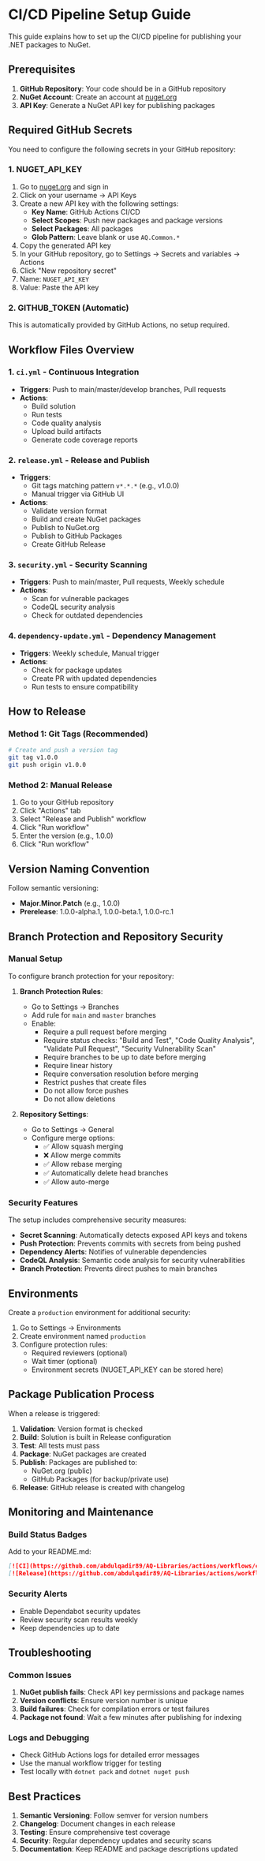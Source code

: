 # CI/CD Pipeline Setup Guide

This guide explains how to set up the CI/CD pipeline for publishing your .NET packages to NuGet.

## Prerequisites

1. **GitHub Repository**: Your code should be in a GitHub repository
2. **NuGet Account**: Create an account at [nuget.org](https://www.nuget.org/)
3. **API Key**: Generate a NuGet API key for publishing packages

## Required GitHub Secrets

You need to configure the following secrets in your GitHub repository:

### 1. NUGET_API_KEY
1. Go to [nuget.org](https://www.nuget.org/) and sign in
2. Click on your username → API Keys
3. Create a new API key with the following settings:
   - **Key Name**: GitHub Actions CI/CD
   - **Select Scopes**: Push new packages and package versions
   - **Select Packages**: All packages
   - **Glob Pattern**: Leave blank or use `AQ.Common.*`
4. Copy the generated API key
5. In your GitHub repository, go to Settings → Secrets and variables → Actions
6. Click "New repository secret"
7. Name: `NUGET_API_KEY`
8. Value: Paste the API key

### 2. GITHUB_TOKEN (Automatic)
This is automatically provided by GitHub Actions, no setup required.

## Workflow Files Overview

### 1. `ci.yml` - Continuous Integration
- **Triggers**: Push to main/master/develop branches, Pull requests
- **Actions**: 
  - Build solution
  - Run tests
  - Code quality analysis
  - Upload build artifacts
  - Generate code coverage reports

### 2. `release.yml` - Release and Publish
- **Triggers**: 
  - Git tags matching pattern `v*.*.*` (e.g., v1.0.0)
  - Manual trigger via GitHub UI
- **Actions**:
  - Validate version format
  - Build and create NuGet packages
  - Publish to NuGet.org
  - Publish to GitHub Packages
  - Create GitHub Release

### 3. `security.yml` - Security Scanning
- **Triggers**: Push to main/master, Pull requests, Weekly schedule
- **Actions**:
  - Scan for vulnerable packages
  - CodeQL security analysis
  - Check for outdated dependencies

### 4. `dependency-update.yml` - Dependency Management
- **Triggers**: Weekly schedule, Manual trigger
- **Actions**:
  - Check for package updates
  - Create PR with updated dependencies
  - Run tests to ensure compatibility

## How to Release

### Method 1: Git Tags (Recommended)
```bash
# Create and push a version tag
git tag v1.0.0
git push origin v1.0.0
```

### Method 2: Manual Release
1. Go to your GitHub repository
2. Click "Actions" tab
3. Select "Release and Publish" workflow
4. Click "Run workflow"
5. Enter the version (e.g., 1.0.0)
6. Click "Run workflow"

## Version Naming Convention

Follow semantic versioning:
- **Major.Minor.Patch** (e.g., 1.0.0)
- **Prerelease**: 1.0.0-alpha.1, 1.0.0-beta.1, 1.0.0-rc.1

## Branch Protection and Repository Security

### Manual Setup
To configure branch protection for your repository:

1. **Branch Protection Rules**:
   - Go to Settings → Branches
   - Add rule for `main` and `master` branches
   - Enable:
     - Require a pull request before merging
     - Require status checks: "Build and Test", "Code Quality Analysis", "Validate Pull Request", "Security Vulnerability Scan"
     - Require branches to be up to date before merging
     - Require linear history
     - Require conversation resolution before merging
     - Restrict pushes that create files
     - Do not allow force pushes
     - Do not allow deletions

2. **Repository Settings**:
   - Go to Settings → General
   - Configure merge options:
     - ✅ Allow squash merging
     - ❌ Allow merge commits  
     - ✅ Allow rebase merging
     - ✅ Automatically delete head branches
     - ✅ Allow auto-merge

### Security Features

The setup includes comprehensive security measures:

- **Secret Scanning**: Automatically detects exposed API keys and tokens
- **Push Protection**: Prevents commits with secrets from being pushed
- **Dependency Alerts**: Notifies of vulnerable dependencies
- **CodeQL Analysis**: Semantic code analysis for security vulnerabilities
- **Branch Protection**: Prevents direct pushes to main branches

## Environments

Create a `production` environment for additional security:

1. Go to Settings → Environments
2. Create environment named `production`
3. Configure protection rules:
   - Required reviewers (optional)
   - Wait timer (optional)
   - Environment secrets (NUGET_API_KEY can be stored here)

## Package Publication Process

When a release is triggered:

1. **Validation**: Version format is checked
2. **Build**: Solution is built in Release configuration
3. **Test**: All tests must pass
4. **Package**: NuGet packages are created
5. **Publish**: Packages are published to:
   - NuGet.org (public)
   - GitHub Packages (for backup/private use)
6. **Release**: GitHub release is created with changelog

## Monitoring and Maintenance

### Build Status Badges
Add to your README.md:

```markdown
[![CI](https://github.com/abdulqadir89/AQ-Libraries/actions/workflows/ci.yml/badge.svg)](https://github.com/abdulqadir89/AQ-Libraries/actions/workflows/ci.yml)
[![Release](https://github.com/abdulqadir89/AQ-Libraries/actions/workflows/release.yml/badge.svg)](https://github.com/abdulqadir89/AQ-Libraries/actions/workflows/release.yml)
```

### Security Alerts
- Enable Dependabot security updates
- Review security scan results weekly
- Keep dependencies up to date

## Troubleshooting

### Common Issues

1. **NuGet publish fails**: Check API key permissions and package names
2. **Version conflicts**: Ensure version number is unique
3. **Build failures**: Check for compilation errors or test failures
4. **Package not found**: Wait a few minutes after publishing for indexing

### Logs and Debugging
- Check GitHub Actions logs for detailed error messages
- Use the manual workflow trigger for testing
- Test locally with `dotnet pack` and `dotnet nuget push`

## Best Practices

1. **Semantic Versioning**: Follow semver for version numbers
2. **Changelog**: Document changes in each release
3. **Testing**: Ensure comprehensive test coverage
4. **Security**: Regular dependency updates and security scans
5. **Documentation**: Keep README and package descriptions updated
